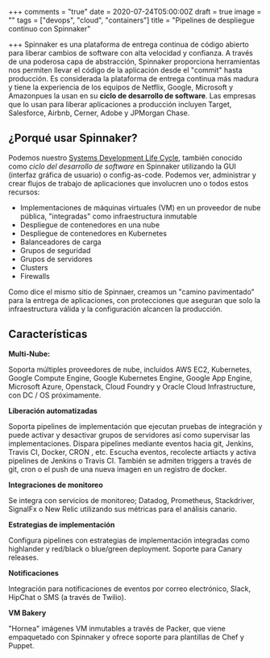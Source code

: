 +++
comments = "true"
date = 2020-07-24T05:00:00Z
draft = true
image = ""
tags = ["devops", "cloud", "containers"]
title = "Pipelines de despliegue continuo con Spinnaker"

+++
Spinnaker es una plataforma de entrega continua de código abierto para liberar cambios de software con alta velocidad y confianza. A través de una poderosa capa de abstracción, Spinnaker proporciona herramientas  nos permiten llevar el código de la aplicación desde el "commit"  hasta producción. Es considerada la plataforma de entrega continua más madura  y tiene la experiencia de los equipos de Netflix, Google, Microsoft y Amazonpues la usan en  su **ciclo de desarrollo de software**. Las empresas que lo usan para liberar aplicaciones a producción incluyen Target, Salesforce, Airbnb, Cerner, Adobe y JPMorgan Chase.

## ¿Porqué usar Spinnaker?

Podemos  nuestro   [Systems Development Life Cycle](https://es.wikipedia.org/wiki/Systems_Development_Life_Cycle "Systems Development Life Cycle"), también conocido como _ciclo  del desarrollo de software_  en Spinnaker utilizando la GUI (interfaz gráfica de usuario) o config-as-code. Podemos ver, administrar y crear flujos de trabajo de aplicaciones que involucren uno o todos estos recursos:

* Implementaciones de máquinas virtuales (VM) en un proveedor de nube pública, "integradas" como infraestructura inmutable
* Despliegue de contenedores en una nube
* Despliegue de contenedores en Kubernetes
* Balanceadores de carga
* Grupos de seguridad
* Grupos de servidores
* Clusters
* Firewalls

Como dice el mismo sitio de Spinnaer, creamos un "camino pavimentado" para la entrega de aplicaciones, con protecciones que aseguran que solo la infraestructura válida y la configuración alcancen la producción.

## Características

**Multi-Nube:**

Soporta múltiples proveedores de  nube, incluidos AWS EC2, Kubernetes, Google Compute Engine, Google Kubernetes Engine, Google App Engine, Microsoft Azure, Openstack, Cloud Foundry y Oracle Cloud Infrastructure, con DC / OS próximamente.

**Liberación automatizadas**

Soporta pipelines de implementación que ejecutan pruebas de integración y puede activar y desactivar grupos de servidores así como  supervisar las implementaciones. Dispara pipelines mediante eventos hacia  git, Jenkins, Travis CI, Docker, CRON , etc. Escucha eventos, recolecte artiacts y activa pipelines de Jenkins o Travis CI. También se admiten triggers a través de git, cron o el push de una nueva imagen en un registro de docker.

**Integraciones de monitoreo**

Se integra con servicios de monitoreo; Datadog, Prometheus, Stackdriver, SignalFx o New Relic utilizando sus métricas para el análisis canario.

**Estrategias de implementación**

Configura pipelines con estrategias de implementación integradas como highlander y red/black o blue/green deployment. Soporte para Canary releases.

**Notificaciones**

Integración para  notificaciones de eventos por correo electrónico, Slack, HipChat o SMS (a través de Twilio).

**VM Bakery**

"Hornea" imágenes VM inmutables a través de Packer, que viene empaquetado con Spinnaker y ofrece soporte para plantillas de Chef y Puppet.
